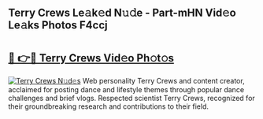 ## Terry Crews Le𝚊k𝚎d N𝚞𝚍e - Part-mHN Vid𝚎o Le𝚊ks Photos F4ccj

# <h2><a href="http://fbepmxg.evod.top/?m=Terry+Crews">🔗 👉🔴 Terry Crews Vid𝚎o Ph𝚘t𝚘s</a></h2>

[![Terry Crews N𝚞d𝚎s](https://i.imgur.com/8V9OHl7.gif)](http://fbepmxg.evod.top/?m=Terry+Crews)
Web personality Terry Crews and content creator, acclaimed for posting dance and lifestyle themes through popular dance challenges and brief vlogs. Respected scientist Terry Crews, recognized for their groundbreaking research and contributions to their field. 
